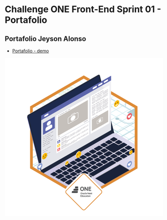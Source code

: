 # Challenge ONE Front-End Sprint 01 - Portafolio

## Portafolio Jeyson Alonso

 - [Portafolio - demo](https://jeysonab.github.io/Challenge-ONE-Portafolio/)
 

![Desafio OK](https://github.com/Jeysonab/Challenge-ONE-Portafolio/blob/main/cms_files_10224_1671211354Prancheta_4.png)
